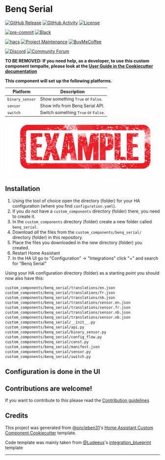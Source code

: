 # Benq Serial

[![GitHub Release][releases-shield]][releases]
[![GitHub Activity][commits-shield]][commits]
[![License][license-shield]](LICENSE)

[![pre-commit][pre-commit-shield]][pre-commit]
[![Black][black-shield]][black]

[![hacs][hacsbadge]][hacs]
[![Project Maintenance][maintenance-shield]][user_profile]
[![BuyMeCoffee][buymecoffeebadge]][buymecoffee]

[![Discord][discord-shield]][discord]
[![Community Forum][forum-shield]][forum]

**TO BE REMOVED: If you need help, as a developer, to use this custom component tempalte,
please look at the [User Guide in the Cookiecutter documentation](https://cookiecutter-homeassistant-custom-component.readthedocs.io/en/stable/quickstart.html)**

**This component will set up the following platforms.**

| Platform        | Description                                                               |
| --------------- | ------------------------------------------------------------------------- |
| `binary_sensor` | Show something `True` or `False`.                                         |
| `sensor`        | Show info from Benq Serial API. |
| `switch`        | Switch something `True` or `False`.                                       |

![example][exampleimg]

## Installation

1. Using the tool of choice open the directory (folder) for your HA configuration (where you find `configuration.yaml`).
2. If you do not have a `custom_components` directory (folder) there, you need to create it.
3. In the `custom_components` directory (folder) create a new folder called `benq_serial`.
4. Download _all_ the files from the `custom_components/benq_serial/` directory (folder) in this repository.
5. Place the files you downloaded in the new directory (folder) you created.
6. Restart Home Assistant
7. In the HA UI go to "Configuration" -> "Integrations" click "+" and search for "Benq Serial"

Using your HA configuration directory (folder) as a starting point you should now also have this:

```text
custom_components/benq_serial/translations/en.json
custom_components/benq_serial/translations/fr.json
custom_components/benq_serial/translations/nb.json
custom_components/benq_serial/translations/sensor.en.json
custom_components/benq_serial/translations/sensor.fr.json
custom_components/benq_serial/translations/sensor.nb.json
custom_components/benq_serial/translations/sensor.nb.json
custom_components/benq_serial/__init__.py
custom_components/benq_serial/api.py
custom_components/benq_serial/binary_sensor.py
custom_components/benq_serial/config_flow.py
custom_components/benq_serial/const.py
custom_components/benq_serial/manifest.json
custom_components/benq_serial/sensor.py
custom_components/benq_serial/switch.py
```

## Configuration is done in the UI

<!---->

## Contributions are welcome!

If you want to contribute to this please read the [Contribution guidelines](CONTRIBUTING.md)

## Credits

This project was generated from [@oncleben31](https://github.com/oncleben31)'s [Home Assistant Custom Component Cookiecutter](https://github.com/oncleben31/cookiecutter-homeassistant-custom-component) template.

Code template was mainly taken from [@Ludeeus](https://github.com/ludeeus)'s [integration_blueprint][integration_blueprint] template

---

[integration_blueprint]: https://github.com/custom-components/integration_blueprint
[black]: https://github.com/psf/black
[black-shield]: https://img.shields.io/badge/code%20style-black-000000.svg?style=for-the-badge
[buymecoffee]: https://www.buymeacoffee.com/MrPepperoni
[buymecoffeebadge]: https://img.shields.io/badge/buy%20me%20a%20coffee-donate-yellow.svg?style=for-the-badge
[commits-shield]: https://img.shields.io/github/commit-activity/y/MrPepperoni/benq-serial.svg?style=for-the-badge
[commits]: https://github.com/MrPepperoni/benq-serial/commits/main
[hacs]: https://hacs.xyz
[hacsbadge]: https://img.shields.io/badge/HACS-Custom-orange.svg?style=for-the-badge
[discord]: https://discord.gg/Qa5fW2R
[discord-shield]: https://img.shields.io/discord/330944238910963714.svg?style=for-the-badge
[exampleimg]: example.png
[forum-shield]: https://img.shields.io/badge/community-forum-brightgreen.svg?style=for-the-badge
[forum]: https://community.home-assistant.io/
[license-shield]: https://img.shields.io/github/license/MrPepperoni/benq-serial.svg?style=for-the-badge
[maintenance-shield]: https://img.shields.io/badge/maintainer-%40MrPepperoni-blue.svg?style=for-the-badge
[pre-commit]: https://github.com/pre-commit/pre-commit
[pre-commit-shield]: https://img.shields.io/badge/pre--commit-enabled-brightgreen?style=for-the-badge
[releases-shield]: https://img.shields.io/github/release/MrPepperoni/benq-serial.svg?style=for-the-badge
[releases]: https://github.com/MrPepperoni/benq-serial/releases
[user_profile]: https://github.com/MrPepperoni
